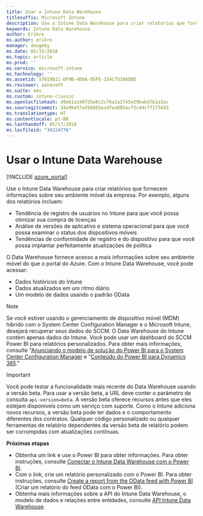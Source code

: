 ```yaml
---
title: Usar o Intune Data Warehouse
titlesuffix: Microsoft Intune
description: Use o Intune Data Warehouse para criar relatórios que fornecem informações sobre seu ambiente móvel da empresa.
keywords: Intune Data Warehouse
author: Erikre
ms.author: erikre
manager: dougeby
ms.date: 05/15/2018
ms.topic: article
ms.prod: ''
ms.service: microsoft-intune
ms.technology: ''
ms.assetid: 57019B11-DF9B-4D8A-95FE-254C75398DDE
ms.reviewer: aanavath
ms.suite: ems
ms.custom: intune-classic
ms.openlocfilehash: 49e61a140fd5e0c2c76a1a2745e29babd7b1a3ac
ms.sourcegitcommit: 34e96e57af6b861ecdfea085acf3c44cff1f3d43
ms.translationtype: HT
ms.contentlocale: pt-BR
ms.lasthandoff: 05/17/2018
ms.locfileid: "34224776"
---
```

# <a name="use-the-intune-data-warehouse"></a>Usar o Intune Data Warehouse

[!INCLUDE [azure_portal](./includes/azure_portal.md)]

Use o Intune Data Warehouse para criar relatórios que fornecem informações sobre seu ambiente móvel da empresa. Por exemplo, alguns dos relatórios incluem:
-   Tendência de registro de usuários no Intune para que você possa otimizar sua compra de licenças
-   Análise de versões de aplicativo e sistema operacional para que você possa examinar o status dos dispositivos móveis
-   Tendências de conformidade de registro e do dispositivo para que você possa implantar perfeitamente atualizações de política

O Data Warehouse fornece acesso a mais informações sobre seu ambiente móvel do que o portal do Azure. Com o Intune Data Warehouse, você pode acessar:

  -  Dados históricos do Intune
  -  Dados atualizados em um ritmo diário
  -  Um modelo de dados usando o padrão OData

> [!Note]
> Se você estiver usando o gerenciamento de dispositivo móvel (MDM) híbrido com o System Center Configuration Manager e o Microsoft Intune, desejará recuperar seus dados do SCCM. O Data Warehouse do Intune contém apenas dados do Intune. Você pode usar um dashboard do SCCM Power BI para relatórios personalizados. Para obter mais informações, consulte "[Anunciando o modelo de solução do Power BI para o System Center Configuration Manager]( https://powerbi.microsoft.com/blog/sccm-solution-template) e "[Conteúdo do Power BI para Dynamics 365](https://docs.microsoft.com/dynamics365/unified-operations/dev-itpro/analytics/power-bi-home-page)."


> [!Important]  
> Você pode testar a funcionalidade mais recente do Data Warehouse usando a versão beta. Para usar a versão beta, a URL deve conter o parâmetro de consulta `api-version=beta`. A versão beta oferece recursos antes que eles estejam disponíveis como um serviço com suporte. Como o Intune adiciona novos recursos, a versão beta pode ter dados e o comportamento diferentes dos contratos. Qualquer código personalizado ou quaiquer ferramentas de relatório dependentes da versão beta de relatório podem ser corrompidas com atualizações contínuas.

**Próximas etapas**

- Obtenha um link e use o Power BI para obter informações. Para obter instruções, consulte [Conectar o Intune Data Warehouse com o Power BI](reports-proc-get-a-link-powerbi.md).
- Com o link, crie um relatório personalizado com o Power BI. Para obter instruções, consulte [Create a report from the OData feed with Power BI](reports-proc-create-with-odata.md) (Criar um relatório do feed OData com o Power BI).
- Obtenha mais informações sobre a API do Intune Data Warehouse, o modelo de dados e relações entre entidades<!-- , and an example of creating a custom client to retrieve data,-->, consulte [API Intune Data Warehouse](reports-nav-intune-data-warehouse.md).